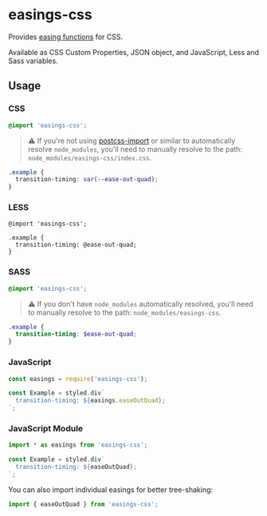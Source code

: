 # easings-css

Provides [easing functions](http://easings.net/) for CSS.

Available as CSS Custom Properties, JSON object, and JavaScript, Less and Sass variables.

## Usage

### CSS

```css
@import 'easings-css';
```

> :warning: If you're not using [postcss-import](https://github.com/postcss/postcss-import) or similar to automatically resolve `node_modules`, you'll need to manually resolve to the path: `node_modules/easings-css/index.css`.

```css
.example {
  transition-timing: var(--ease-out-quad);
}
```

### LESS

```less
@import 'easings-css';
```

```less
.example {
  transition-timing: @ease-out-quad;
}
```

### SASS

```scss
@import 'easings-css';
```

> :warning: If you don't have `node_modules` automatically resolved, you'll need to manually resolve to the path: `node_modules/easings-css`.

```scss
.example {
  transition-timing: $ease-out-quad;
}
```

### JavaScript

```js
const easings = require('easings-css');
```

```js
const Example = styled.div`
  transition-timing: ${easings.easeOutQuad};
`;
```

### JavaScript Module

```js
import * as easings from 'easings-css';
```

```js
const Example = styled.div`
  transition-timing: ${easeOutQuad};
`;
```

You can also import individual easings for better tree-shaking:

```js
import { easeOutQuad } from 'easings-css';
```
